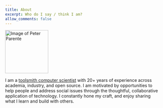 ```yaml
---
title: About
excerpt: Who do I say / think I am?
allow_comments: false
---
```


<img alt="Image of Peter Parente" class="inlineRight profilePic" width="140" height="140" src="https://s.gravatar.com/avatar/c7d6948add10f2d0ea4928e4995d6b32?s=128" />

I am a [toolsmith computer scientist](http://www.cs.unc.edu/~brooks/Toolsmith-CACM.pdf) with 20+ years of experience across academia, industry, and open source. I am motivated by opportunities to help people and address social issues through the thoughtful, collaborative application of technology. I constantly hone my craft, and enjoy sharing what I learn and build with others.

<br />
